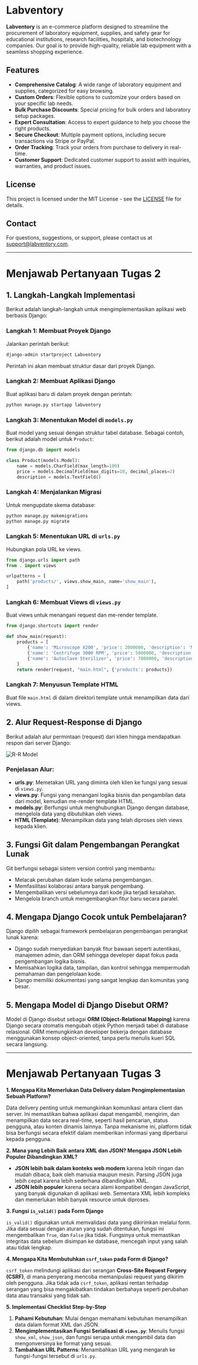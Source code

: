 
# Labventory

**Labventory** is an e-commerce platform designed to streamline the procurement of laboratory equipment, supplies, and safety gear for educational institutions, research facilities, hospitals, and biotechnology companies. Our goal is to provide high-quality, reliable lab equipment with a seamless shopping experience.

## Features

- **Comprehensive Catalog**: A wide range of laboratory equipment and supplies, categorized for easy browsing.
- **Custom Orders**: Flexible options to customize your orders based on your specific lab needs.
- **Bulk Purchase Discounts**: Special pricing for bulk orders and laboratory setup packages.
- **Expert Consultation**: Access to expert guidance to help you choose the right products.
- **Secure Checkout**: Multiple payment options, including secure transactions via Stripe or PayPal.
- **Order Tracking**: Track your orders from purchase to delivery in real-time.
- **Customer Support**: Dedicated customer support to assist with inquiries, warranties, and product issues.

## License

This project is licensed under the MIT License - see the [LICENSE](LICENSE) file for details.

## Contact

For questions, suggestions, or support, please contact us at [support@labventory.com](mailto:support@labventory.com).

---

# Menjawab Pertanyaan Tugas 2

## 1. Langkah-Langkah Implementasi

Berikut adalah langkah-langkah untuk mengimplementasikan aplikasi web berbasis Django:

### Langkah 1: Membuat Proyek Django
Jalankan perintah berikut:
```bash
django-admin startproject Labventory
```
Perintah ini akan membuat struktur dasar dari proyek Django.

### Langkah 2: Membuat Aplikasi Django
Buat aplikasi baru di dalam proyek dengan perintah:
```bash
python manage.py startapp labventory
```

### Langkah 3: Menentukan Model di `models.py`
Buat model yang sesuai dengan struktur tabel database. Sebagai contoh, berikut adalah model untuk `Product`:
```python
from django.db import models

class Product(models.Model):
    name = models.CharField(max_length=100)
    price = models.DecimalField(max_digits=10, decimal_places=2)
    description = models.TextField()
```

### Langkah 4: Menjalankan Migrasi
Untuk mengupdate skema database:
```bash
python manage.py makemigrations
python manage.py migrate
```

### Langkah 5: Menentukan URL di `urls.py`
Hubungkan pola URL ke views.
```python
from django.urls import path
from . import views

urlpatterns = [
    path('products/', views.show_main, name='show_main'),
]
```

### Langkah 6: Membuat Views di `views.py`
Buat views untuk menangani request dan me-render template.
```python
from django.shortcuts import render

def show_main(request):
    products = [
        {'name': 'Microscope X200', 'price': 2000000, 'description': 'Mikroskop berkualitas tinggi untuk penelitian dan pendidikan.'},
        {'name': 'Centrifuge 3000 RPM', 'price': 5000000, 'description': 'Centrifuge berkecepatan tinggi untuk memisahkan cairan.'},
        {'name': 'Autoclave Sterilizer', 'price': 7000000, 'description': 'Autoclave kompak untuk sterilisasi di laboratorium.'},
    ]
    return render(request, "main.html", {'products': products})
```

### Langkah 7: Menyusun Template HTML
Buat file `main.html` di dalam direktori template untuk menampilkan data dari views.

## 2. Alur Request-Response di Django

Berikut adalah alur permintaan (request) dari klien hingga mendapatkan respon dari server Django:

![R-R Model](https://github.com/user-attachments/assets/9262801b-fbdb-44cd-93c5-c28a3121030f)

### Penjelasan Alur:
- **urls.py**: Memetakan URL yang diminta oleh klien ke fungsi yang sesuai di `views.py`.
- **views.py**: Fungsi yang menangani logika bisnis dan pengambilan data dari model, kemudian me-render template HTML.
- **models.py**: Berfungsi untuk menghubungkan Django dengan database, mengelola data yang dibutuhkan oleh views.
- **HTML (Template)**: Menampilkan data yang telah diproses oleh views kepada klien.

## 3. Fungsi Git dalam Pengembangan Perangkat Lunak

Git berfungsi sebagai sistem version control yang membantu:
- Melacak perubahan dalam kode selama pengembangan.
- Memfasilitasi kolaborasi antara banyak pengembang.
- Mengembalikan versi sebelumnya dari kode jika terjadi kesalahan.
- Mengelola branch untuk mengembangkan fitur baru secara paralel.

## 4. Mengapa Django Cocok untuk Pembelajaran?

Django dipilih sebagai framework pembelajaran pengembangan perangkat lunak karena:
- Django sudah menyediakan banyak fitur bawaan seperti autentikasi, manajemen admin, dan ORM sehingga developer dapat fokus pada pengembangan logika bisnis.
- Memisahkan logika data, tampilan, dan kontrol sehingga mempermudah pemahaman dan pengelolaan kode.
- Django memiliki dokumentasi yang sangat lengkap dan komunitas yang besar.

## 5. Mengapa Model di Django Disebut ORM?

Model di Django disebut sebagai **ORM (Object-Relational Mapping)** karena Django secara otomatis mengubah objek Python menjadi tabel di database relasional. ORM memungkinkan developer bekerja dengan database menggunakan konsep object-oriented, tanpa perlu menulis kueri SQL secara langsung.

---

# Menjawab Pertanyaan Tugas 3

**1. Mengapa Kita Memerlukan Data Delivery dalam Pengimplementasian Sebuah Platform?**

Data delivery penting untuk memungkinkan komunikasi antara client dan server. Ini memastikan bahwa aplikasi dapat mengambil, mengirim, dan menampilkan data secara real-time, seperti hasil pencarian, status pengguna, atau konten dinamis lainnya. Tanpa mekanisme ini, platform tidak bisa berfungsi secara efektif dalam memberikan informasi yang diperbarui kepada pengguna.

**2. Mana yang Lebih Baik antara XML dan JSON? Mengapa JSON Lebih Populer Dibandingkan XML?**

- **JSON lebih baik dalam konteks web modern** karena lebih ringan dan mudah dibaca, baik oleh manusia maupun mesin. Parsing JSON juga lebih cepat karena lebih sederhana dibandingkan XML.
- **JSON lebih populer** karena secara alami kompatibel dengan JavaScript, yang banyak digunakan di aplikasi web. Sementara XML lebih kompleks dan memerlukan lebih banyak resource untuk diproses.

**3. Fungsi `is_valid()` pada Form Django**

`is_valid()` digunakan untuk memvalidasi data yang dikirimkan melalui form. Jika data sesuai dengan aturan yang sudah ditentukan, fungsi ini mengembalikan `True`, dan `False` jika tidak. Fungsinya untuk memastikan integritas data sebelum disimpan ke database, mencegah input yang salah atau tidak lengkap.

**4. Mengapa Kita Membutuhkan `csrf_token` pada Form di Django?**

`csrf_token` melindungi aplikasi dari serangan **Cross-Site Request Forgery (CSRF)**, di mana penyerang mencoba memanipulasi request yang dikirim oleh pengguna. Jika tidak ada `csrf_token`, aplikasi rentan terhadap serangan yang bisa mengakibatkan tindakan berbahaya seperti perubahan data atau transaksi yang tidak sah.

**5. Implementasi Checklist Step-by-Step**

1. **Pahami Kebutuhan**: Mulai dengan memahami kebutuhan menampilkan data dalam format XML dan JSON.
2. **Mengimplementasikan Fungsi Serialisasi di `views.py`**: Menulis fungsi `show_xml`, `show_json`, dan fungsi serupa untuk mengambil data dan mengonversinya ke format yang sesuai.
3. **Tambahkan URL Patterns**: Menambahkan URL yang mengarah ke fungsi-fungsi tersebut di `urls.py`.
